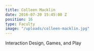 ```yaml
---
title: Colleen Macklin
date: 2016-07-20 15:45:00 Z
position: 16
type: Faculty
image: "/uploads/colleen-macklin.jpg"
---
```


Interaction Design, Games, and Play
